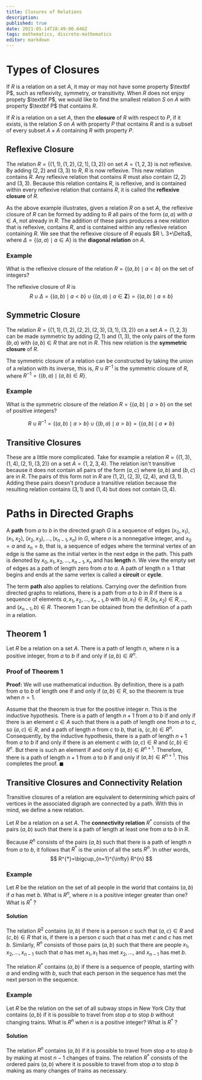 ```yaml
---
title: Closures of Relations
description: 
published: true
date: 2021-05-14T18:49:00.646Z
tags: mathematics, discrete-mathematics
editor: markdown
---
```


# Types of Closures

If $R$ is a relation on a set $A$, it may or may not have some property $\textbf P$, such as reflexivity, symmetry, or transitivity. When $R$ does not enjoy propety $\textbf P$, we would like to find the smallest relation $S$ on $A$ with property $\textbf P$ that contains $R$.

If $R$ is a relation on a set $A$, then the **closure** of $R$ with respect to $P$, if it exists, is the relation $S$ on $A$ with property $P$ that ocntains $R$ and is a subset of every subset $A \times A$ containing $R$ with property $P$.

## Reflexive Closure

The relation $R=\{(1,1),(1,2),(2,1),(3,2)\}$ on set $A=\{1,2,3\}$ is not reflexive. By adding $(2,2)$ and $(3,3)$ to $R$, $R$ is now reflexive. This new relation contains $R$. Any reflexive relation that contains $R$ must also contain $(2,2)$ and $(3,3)$. Because this relation contains $R$, is reflexive, and is contained within every reflexive relation that contains $R$, it is called the **reflexive closure** of $R$.

As the above example illustrates, given a relation $R$ on a set $A$, the reflexive closure of $R$ can be formed by adding to $R$ all pairs of the form $(a, a)$ with $a \in A$, not already in $R$. The addition of these pairs produces a new relation that is reflexive, contains $R$, and is contained within any reflexive relation containing $R$. We see that the reflexive closure of $R$ equals $R \.
3+\Delta$, where $\Delta=\{(a, a) \mid a \in A\}$ is the **diagonal relation** on $A$.

### Example
What is the reflexive closure of the relation $R=\{(a, b) \mid a<b\}$ on the set of integers?

The reflexive closure of $R$ is 
$$
R \cup \Delta=\{(a, b) \mid a<b\} \cup\{(a, a) \mid a \in \mathbf{Z}\}=\{(a, b) \mid a \leq b\}
$$

## Symmetric Closure
The relation $R=\{(1,1),(1,2),(2,2),(2,3),(3,1),(3,2)\}$ on a set $A=\{1,2,3\}$ can be made symmetric by adding $(2,1)$ and $(1,3)$, the only pairs of the form $(b,a)$ with $(a,b) \in R$ that are not in $R$. This new relation is the **symmetric closure** of $R$.

The symmetric closure of a relation can be constructed by taking the union of a relation with its inverse, this is, $R \cup R^{-1}$ is the symmetric closure of $R$, where $R^{-1}=\{(b, a) \mid(a, b) \in R\}$.

### Example 
What is the symmetric closure of the relation $R=\{(a, b) \mid a>b\}$ on the set of positive integers?

$$
R \cup R^{-1}=\{(a, b) \mid a>b\} \cup\{(b, a) \mid a>b\}=\{(a, b) \mid a \neq b\}
$$

## Transitive Closures
These are a little more complicated. Take for example a relation $R=\{(1,3),(1,4),(2,1),(3,2)\}$ on a set $A=\{1,2,3,4\}$. The relation isn't transitive because it does not contain all pairs of the form $(a,c)$ where $(a,b)$ and $(b,c)$ are in $R$. The pairs of this form not in $R$ are $(1,2)$, $(2,3)$, $(2,4)$, and $(3,1)$. Adding these pairs doesn't produce a transitive relation because the resulting relation contains $(3,1)$ and $(1,4)$ but does not contain $(3,4)$.

# Paths in Directed Graphs
A **path** from $a$ to $b$ in the directed graph $G$ is a sequence of edges $\left(x_{0}, x_{1}\right),\left(x_{1}, x_{2}\right)$, $\left(x_{2}, x_{3}\right), \ldots,\left(x_{n-1}, x_{n}\right)$ in $G$, where $n$ is a nonnegative integer, and $x_{0}=a$ and $x_{n}=b$, that is, a sequence of edges where the terminal vertex of an edge is the same as the initial vertex in the next edge in the path. This path is denoted by $x_{0}, x_{1}, x_{2}, \ldots, x_{n-1}, x_{n}$ and has **length** $n$. We view the empty set of edges as a path of length zero from $a$ to $a$. A path of length $n \geq 1$ that begins and ends at the same vertex is called a **circuit** or **cycle**.

The term **path** also applies to relations. Carrying over the definition from directed graphs to relations, there is a path from $a$ to $b$ in $R$ if there is a sequence of elements $a, x_{1}, x_{2}, \ldots, x_{n-1}, b$ with $\left(a, x_{1}\right) \in R,\left(x_{1}, x_{2}\right) \in R, \ldots$, and $\left(x_{n-1}, b\right) \in R .$ Theorem 1 can be obtained from the definition of a path in a relation.


## Theorem 1
Let $R$ be a relation on a set $A$. There is a path of length $n$, where $n$ is a positive integer, from $a$ to $b$ if and only if $(a, b) \in R^{n}$.

### Proof of Theorem 1
**Proof:** We will use mathematical induction. By definition, there is a path from $a$ to $b$ of length one if and only if $(a, b) \in R$, so the theorem is true when $n=1$.

Assume that the theorem is true for the positive integer $n$. This is the inductive hypothesis. There is a path of length $n+1$ from $a$ to $b$ if and only if there is an element $c \in A$ such that there is a path of length one from $a$ to $c$, so $(a, c) \in R$, and a path of length $n$ from $c$ to $b$, that is, $(c, b) \in R^{n} .$ Consequently, by the inductive hypothesis, there is a path of length $n+1$ from $a$ to $b$ if and only if there is an element $c$ with $(a, c) \in R$ and $(c, b) \in R^{n} .$ But there is such an element if and only if $(a, b) \in R^{n+1}$. Therefore, there is a path of length $n+1$ from $a$ to $b$ if and only if $(a, b) \in R^{n+1}$. This completes the proof. $\blacksquare$


## Transitive Closures and Connectivity Relation
Transitive closures of a relation are equivalent to determining which pairs of vertices in the associated digraph are connected by a path. With this in mind, we define a new relation.

Let $R$ be a relation on a set $A .$ The **connectivity relation** $R^{*}$ consists of the pairs $(a, b)$ such that there is a path of length at least one from $a$ to $b$ in $R$.

Because $R^{n}$ consists of the pairs $(a, b)$ such that there is a path of length $n$ from $a$ to $b$, it follows that $R^{*}$ is the union of all the sets $R^{n} .$ In other words,
$$
R^{*}=\bigcup_{n=1}^{\infty} R^{n}
$$

### Example
Let $R$ be the relation on the set of all people in the world that contains $(a, b)$ if $a$ has met $b$. What is $R^{n}$, where $n$ is a positive integer greater than one? What is $R^{*}$ ?
#### Solution
The relation $R^{2}$ contains $(a, b)$ if there is a person $c$ such that $(a, c) \in R$ and $(c, b) \in R$ that is, if there is a person $c$ such that $a$ has met $c$ and $c$ has met $b$. Similarly, $R^{n}$ consists of those pairs $(a, b)$ such that there are people $x_{1}, x_{2}, \ldots, x_{n-1}$ such that $a$ has met $x_{1}, x_{1}$ has met $x_{2}, \ldots$, and $x_{n-1}$ has met $b$.

The relation $R^{*}$ contains $(a, b)$ if there is a sequence of people, starting with $a$ and ending with $b$, such that each person in the sequence has met the next person in the sequence. 

### Example
Let $R$ be the relation on the set of all subway stops in New York City that contains $(a, b)$ if it is possible to travel from stop $a$ to stop $b$ without changing trains. What is $R^{n}$ when $n$ is a positive integer? What is $R^{*}$ ?
#### Solution
The relation $R^{n}$ contains $(a, b)$ if it is possible to travel from stop $a$ to stop $b$ by making at most $n-1$ changes of trains. The relation $R^{*}$ consists of the ordered pairs $(a, b)$ where it is possible to travel from stop $a$ to stop $b$ making as many changes of trains as necessary.
